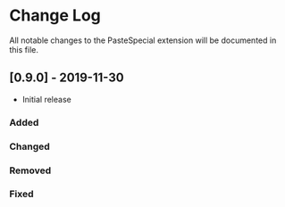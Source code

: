 # Change Log

All notable changes to the PasteSpecial extension will be documented in this file.

## [0.9.0] - 2019-11-30
- Initial release

### Added
### Changed
### Removed
### Fixed
